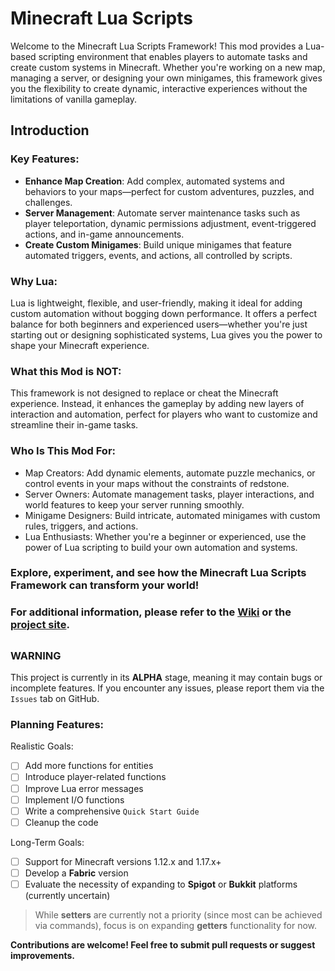 # Minecraft Lua Scripts
Welcome to the Minecraft Lua Scripts Framework! This mod provides a Lua-based scripting environment that enables players to automate tasks and create custom systems in Minecraft. Whether you're working on a new map, managing a server, or designing your own minigames, this framework gives you the flexibility to create dynamic, interactive experiences without the limitations of vanilla gameplay.

## Introduction

### Key Features:
 - **Enhance Map Creation**: Add complex, automated systems and behaviors to your maps—perfect for custom adventures, puzzles, and challenges.
 - **Server Management**: Automate server maintenance tasks such as player teleportation, dynamic permissions adjustment, event-triggered actions, and in-game announcements.
 - **Create Custom Minigames**: Build unique minigames that feature automated triggers, events, and actions, all controlled by scripts.

### Why Lua:
Lua is lightweight, flexible, and user-friendly, making it ideal for adding custom automation without bogging down performance. It offers a perfect balance for both beginners and experienced users—whether you're just starting out or designing sophisticated systems, Lua gives you the power to shape your Minecraft experience.
### What this Mod is NOT:
This framework is not designed to replace or cheat the Minecraft experience. Instead, it enhances the gameplay by adding new layers of interaction and automation, perfect for players who want to customize and streamline their in-game tasks.
### Who Is This Mod For:
 - Map Creators: Add dynamic elements, automate puzzle mechanics, or control events in your maps without the constraints of redstone.
 - Server Owners: Automate management tasks, player interactions, and world features to keep your server running smoothly.
 - Minigame Designers: Build intricate, automated minigames with custom rules, triggers, and actions.
 - Lua Enthusiasts: Whether you're a beginner or experienced, use the power of Lua scripting to build your own automation and systems.
### **Explore, experiment, and see how the Minecraft Lua Scripts Framework can transform your world!**
### For additional information, please refer to the [**Wiki**](../../wiki) or the [project site](https://tkrartem.github.io/MLS_MinecraftLuaScripts/).
## 
### WARNING
This project is currently in its **ALPHA** stage, meaning it may contain bugs or incomplete features. If you encounter any issues, please report them via the `Issues` tab on GitHub.
### Planning Features:
Realistic Goals:
 - [ ] Add more functions for entities
 - [ ] Introduce player-related functions
 - [ ] Improve Lua error messages
 - [ ] Implement I/O functions
 - [ ] Write a comprehensive `Quick Start Guide`
 - [ ] Cleanup the code

Long-Term Goals:
 - [ ] Support for Minecraft versions 1.12.x and 1.17.x+
 - [ ] Develop a **Fabric** version
 - [ ] Evaluate the necessity of expanding to **Spigot** or **Bukkit** platforms (currently uncertain)
> While **setters** are currently not a priority (since most can be achieved via commands), focus is on expanding **getters** functionality for now.

**Contributions are welcome! Feel free to submit pull requests or suggest improvements.**
